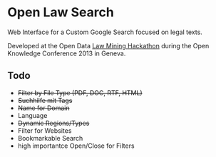 Open Law Search
===============

Web Interface for a Custom Google Search focused on legal texts.

Developed at the Open Data [Law Mining Hackathon](http://make.opendata.ch/legal/) during the Open Knowledge Conference 2013 in Geneva.


Todo
----

- ~~Filter by File Type (PDF, DOC, RTF, HTML)~~
- ~~Suchhilfe mit Tags~~
- ~~Name for Domain~~
- Language
- ~~Dynamic Regions/Types~~
- Filter for Websites
- Bookmarkable Search
- high importantce Open/Close for Filters
